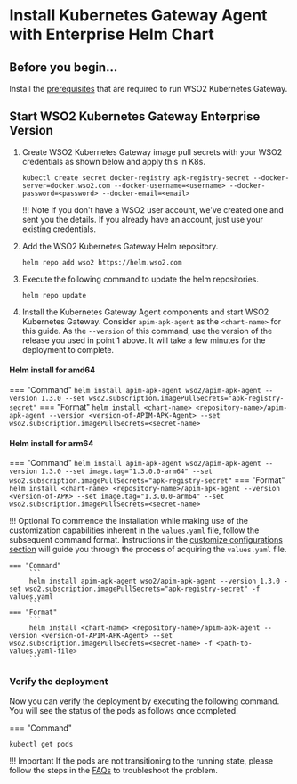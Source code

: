 # Install Kubernetes Gateway Agent with Enterprise Helm Chart

## Before you begin...

Install the <a href="../../setup/prerequisites" target="_blank">prerequisites</a> that are required to run WSO2 Kubernetes Gateway.

## Start WSO2 Kubernetes Gateway Enterprise Version

1.  Create WSO2 Kubernetes Gateway image pull secrets with your WSO2 credentials as shown below and apply
    this in K8s.

    ```console
    kubectl create secret docker-registry apk-registry-secret --docker-server=docker.wso2.com --docker-username=<username> --docker-password=<password> --docker-email=<email>
    ```

    !!! Note
        If you don't have a WSO2 user account, we've created one and sent you the details. If you already have an account, just use your existing credentials.

2. Add the WSO2 Kubernetes Gateway Helm repository.

    ```console
    helm repo add wso2 https://helm.wso2.com
    ```

3. Execute the following command to update the helm repositories.

      ```console
      helm repo update
      ```

4. Install the Kubernetes Gateway Agent components and start WSO2 Kubernetes Gateway. Consider ```apim-apk-agent``` as the ```<chart-name>``` for this guide. As the ```--version``` of this command, use the version of the release you used in point 1 above. It will take a few minutes for the deployment to complete.

#### Helm install for amd64

=== "Command"
    ```
    helm install apim-apk-agent wso2/apim-apk-agent --version 1.3.0 --set wso2.subscription.imagePullSecrets="apk-registry-secret"
    ```
=== "Format"
    ```
    helm install <chart-name> <repository-name>/apim-apk-agent --version <version-of-APIM-APK-Agent> --set wso2.subscription.imagePullSecrets=<secret-name>
    ```

#### Helm install for arm64

=== "Command"
    ```
    helm install apim-apk-agent wso2/apim-apk-agent --version 1.3.0 --set image.tag="1.3.0.0-arm64" --set wso2.subscription.imagePullSecrets="apk-registry-secret"
    ```
=== "Format"
    ```
    helm install <chart-name> <repository-name>/apim-apk-agent --version <version-of-APK> --set image.tag="1.3.0.0-arm64" --set wso2.subscription.imagePullSecrets=<secret-name>
    ```

!!! Optional
    To commence the installation while making use of the customization capabilities inherent in the `values.yaml` file, follow the subsequent command format. Instructions in the <a href="../../setup/Customize-Configurations" target="_blank">customize configurations section</a> will guide you through the process of acquiring the `values.yaml` file.
        
    === "Command"
         ```
         helm install apim-apk-agent wso2/apim-apk-agent --version 1.3.0 -set wso2.subscription.imagePullSecrets="apk-registry-secret" -f values.yaml
         ```
    === "Format"
         ```
         helm install <chart-name> <repository-name>/apim-apk-agent --version <version-of-APIM-APK-Agent> --set wso2.subscription.imagePullSecrets=<secret-name> -f <path-to-values.yaml-file> 
         ```

### Verify the deployment

Now you can verify the deployment by executing the following command. You will see the status of the pods as follows once completed.

=== "Command"
```
kubectl get pods
```

!!! Important
    If the pods are not transitioning to the running state, please follow the steps in the <a href="../../about-apk/FAQs/#4-why-are-pods-not-transitioning-to-the-running-state-for-a-long-time" target="_blank">FAQs</a> to troubleshoot the problem.
